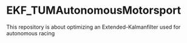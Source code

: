 # EKF_TUMAutonomousMotorsport
This repository is about optimizing an Extended-Kalmanfilter used for autonomous racing
